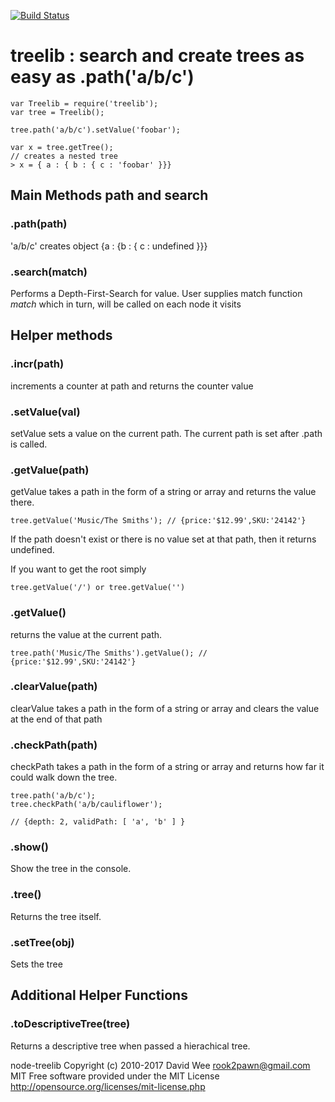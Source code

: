 [![Build Status](https://travis-ci.org/rook2pawn/node-treelib.svg?branch=master)](https://travis-ci.org/rook2pawn/node-treelib)

# treelib : search and create trees as easy as .path('a/b/c')

    var Treelib = require('treelib');
    var tree = Treelib();

    tree.path('a/b/c').setValue('foobar');

    var x = tree.getTree();
    // creates a nested tree
    > x = { a : { b : { c : 'foobar' }}}

## Main Methods path and search

### .path(path) 
'a/b/c' creates object {a : {b : { c : undefined }}}

### .search(match)
Performs a Depth-First-Search for value. User supplies match function *match* which in turn, will be called on each node it visits

## Helper methods

### .incr(path)

increments a counter at path and returns the counter value

### .setValue(val)

setValue sets a value on the current path. The current path is set after .path is called.

### .getValue(path)

getValue takes a path in the form of a string or array and returns
the value there. 

    tree.getValue('Music/The Smiths'); // {price:'$12.99',SKU:'24142'}

If the path doesn't exist or there is no value set
at that path, then it returns undefined. 

If you want to get the root simply 
  
    tree.getValue('/') or tree.getValue('')
  

### .getValue()

returns the value at the current path.

    tree.path('Music/The Smiths').getValue(); // {price:'$12.99',SKU:'24142'}


### .clearValue(path) 
clearValue takes a path in the form of a string or array and clears the value at the end of that path

### .checkPath(path) 

checkPath takes a path in the form of a string or array and returns how far it could walk down the tree.

    tree.path('a/b/c');	
    tree.checkPath('a/b/cauliflower');
    
    // {depth: 2, validPath: [ 'a', 'b' ] }


### .show()
Show the tree in the console.

### .tree()
Returns the tree itself.

### .setTree(obj)
Sets the tree

## Additional Helper Functions

### .toDescriptiveTree(tree)
Returns a descriptive tree when passed a hierachical tree.


node-treelib Copyright (c) 2010-2017 David Wee rook2pawn@gmail.com
MIT
Free software provided under the MIT License
http://opensource.org/licenses/mit-license.php

